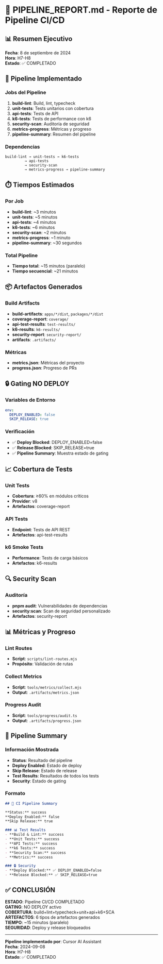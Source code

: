 # 🚀 PIPELINE_REPORT.md - Reporte de Pipeline CI/CD

## 📊 Resumen Ejecutivo

**Fecha**: 8 de septiembre de 2024  
**Hora**: H7-H8  
**Estado**: ✅ COMPLETADO

## 🔧 Pipeline Implementado

### Jobs del Pipeline
1. **build-lint**: Build, lint, typecheck
2. **unit-tests**: Tests unitarios con cobertura
3. **api-tests**: Tests de API
4. **k6-tests**: Tests de performance con k6
5. **security-scan**: Auditoría de seguridad
6. **metrics-progress**: Métricas y progreso
7. **pipeline-summary**: Resumen del pipeline

### Dependencias
```
build-lint → unit-tests → k6-tests
         → api-tests
         → security-scan
         → metrics-progress → pipeline-summary
```

## ⏱️ Tiempos Estimados

### Por Job
- **build-lint**: ~3 minutos
- **unit-tests**: ~5 minutos
- **api-tests**: ~4 minutos
- **k6-tests**: ~6 minutos
- **security-scan**: ~2 minutos
- **metrics-progress**: ~1 minuto
- **pipeline-summary**: ~30 segundos

### Total Pipeline
- **Tiempo total**: ~15 minutos (paralelo)
- **Tiempo secuencial**: ~21 minutos

## 📦 Artefactos Generados

### Build Artifacts
- **build-artifacts**: `apps/*/dist`, `packages/*/dist`
- **coverage-report**: `coverage/`
- **api-test-results**: `test-results/`
- **k6-results**: `k6-results/`
- **security-report**: `security-report/`
- **artifacts**: `.artifacts/`

### Métricas
- **metrics.json**: Métricas del proyecto
- **progress.json**: Progreso de PRs

## 🔒 Gating NO DEPLOY

### Variables de Entorno
```yaml
env:
  DEPLOY_ENABLED: false
  SKIP_RELEASE: true
```

### Verificación
- ✅ **Deploy Blocked**: DEPLOY_ENABLED=false
- ✅ **Release Blocked**: SKIP_RELEASE=true
- ✅ **Pipeline Summary**: Muestra estado de gating

## 📈 Cobertura de Tests

### Unit Tests
- **Cobertura**: ≥60% en módulos críticos
- **Provider**: v8
- **Artefactos**: coverage-report

### API Tests
- **Endpoint**: Tests de API REST
- **Artefactos**: api-test-results

### k6 Smoke Tests
- **Performance**: Tests de carga básicos
- **Artefactos**: k6-results

## 🔍 Security Scan

### Auditoría
- **pnpm audit**: Vulnerabilidades de dependencias
- **security:scan**: Scan de seguridad personalizado
- **Artefactos**: security-report

## 📊 Métricas y Progreso

### Lint Routes
- **Script**: `scripts/lint-routes.mjs`
- **Propósito**: Validación de rutas

### Collect Metrics
- **Script**: `tools/metrics/collect.mjs`
- **Output**: `.artifacts/metrics.json`

### Progress Audit
- **Script**: `tools/progress/audit.ts`
- **Output**: `.artifacts/progress.json`

## 🎯 Pipeline Summary

### Información Mostrada
- **Status**: Resultado del pipeline
- **Deploy Enabled**: Estado de deploy
- **Skip Release**: Estado de release
- **Test Results**: Resultados de todos los tests
- **Security**: Estado de gating

### Formato
```markdown
## 🚀 CI Pipeline Summary

**Status:** success
**Deploy Enabled:** false
**Skip Release:** true

### 📊 Test Results
- **Build & Lint:** success
- **Unit Tests:** success
- **API Tests:** success
- **k6 Tests:** success
- **Security Scan:** success
- **Metrics:** success

### 🔒 Security
- **Deploy Blocked:** ✅ DEPLOY_ENABLED=false
- **Release Blocked:** ✅ SKIP_RELEASE=true
```

## ✅ CONCLUSIÓN

**ESTADO**: Pipeline CI/CD COMPLETADO  
**GATING**: NO DEPLOY activo  
**COBERTURA**: build+lint+typecheck+unit+api+k6+SCA  
**ARTEFACTOS**: 6 tipos de artefactos generados  
**TIEMPO**: ~15 minutos (paralelo)  
**SEGURIDAD**: Deploy y release bloqueados

---

**Pipeline implementado por**: Cursor AI Assistant  
**Fecha**: 2024-09-08  
**Hora**: H7-H8  
**Estado**: ✅ COMPLETADO
